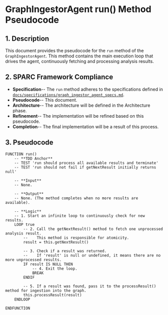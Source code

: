 # GraphIngestorAgent run() Method Pseudocode

## 1. Description

This document provides the pseudocode for the `run` method of the `GraphIngestorAgent`. This method contains the main execution loop that drives the agent, continuously fetching and processing analysis results.

## 2. SPARC Framework Compliance

- **Specification**-- The `run` method adheres to the specifications defined in [`docs/specifications/graph_ingestor_agent_specs.md`](docs/specifications/graph_ingestor_agent_specs.md).
- **Pseudocode**-- This document.
- **Architecture**-- The architecture will be defined in the Architecture phase.
- **Refinement**-- The implementation will be refined based on this pseudocode.
- **Completion**-- The final implementation will be a result of this process.

## 3. Pseudocode

```plaintext
FUNCTION run()
    -- **TDD Anchor**
    -- TEST 'run should process all available results and terminate'
    -- TEST 'run should not fail if getNextResult initially returns null'

    -- **Input**
    -- None.

    -- **Output**
    -- None. (The method completes when no more results are available).

    -- **Logic**
    -- 1. Start an infinite loop to continuously check for new results.
    LOOP true
        -- 2. Call the getNextResult() method to fetch one unprocessed analysis result.
        --    This method is responsible for atomicity.
        result = this.getNextResult()

        -- 3. Check if a result was returned.
        --    If 'result' is null or undefined, it means there are no more unprocessed results.
        IF result IS NULL THEN
            -- 4. Exit the loop.
            BREAK
        ENDIF

        -- 5. If a result was found, pass it to the processResult() method for ingestion into the graph.
        this.processResult(result)
    ENDLOOP

ENDFUNCTION